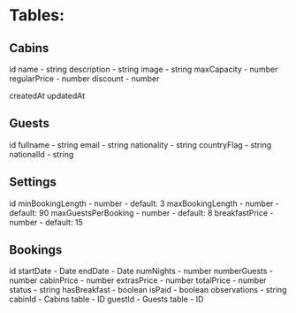 # Tables:

## Cabins

id
name - string
description - string
image - string
maxCapacity - number
regularPrice - number
discount - number

createdAt
updatedAt

## Guests

id
fullname - string
email - string
nationality - string
countryFlag - string
nationalId - string

## Settings

id
minBookingLength - number - default: 3
maxBookingLength - number - default: 90
maxGuestsPerBooking - number - default: 8
breakfastPrice - number - default: 15

## Bookings

id
startDate - Date
endDate - Date
numNights - number
numberGuests - number
cabinPrice - number
extrasPrice - number
totalPrice - number
status - string
hasBreakfast - boolean
isPaid - boolean
observations - string
cabinId - Cabins table - ID
guestId - Guests table - ID
